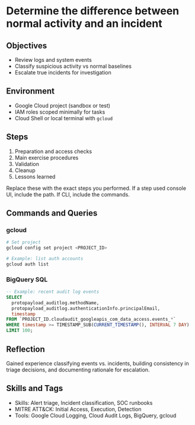 # Determine the difference between normal activity and an incident

## Objectives
- Review logs and system events
- Classify suspicious activity vs normal baselines
- Escalate true incidents for investigation

## Environment
- Google Cloud project (sandbox or test)
- IAM roles scoped minimally for tasks
- Cloud Shell or local terminal with `gcloud`

## Steps
1. Preparation and access checks
2. Main exercise procedures
3. Validation
4. Cleanup
5. Lessons learned

Replace these with the exact steps you performed. If a step used console UI, include the path. If CLI, include the commands.

## Commands and Queries

### gcloud
```bash
# Set project
gcloud config set project <PROJECT_ID>

# Example: list auth accounts
gcloud auth list
```

### BigQuery SQL
```sql
-- Example: recent audit log events
SELECT
  protopayload_auditlog.methodName,
  protopayload_auditlog.authenticationInfo.principalEmail,
  timestamp
FROM `PROJECT_ID.cloudaudit_googleapis_com_data_access.events_*`
WHERE timestamp >= TIMESTAMP_SUB(CURRENT_TIMESTAMP(), INTERVAL 7 DAY)
LIMIT 100;
```

## Reflection
Gained experience classifying events vs. incidents, building consistency in triage decisions, and documenting rationale for escalation.

## Skills and Tags
- Skills: Alert triage, Incident classification, SOC runbooks
- MITRE ATT&CK: Initial Access, Execution, Detection
- Tools: Google Cloud Logging, Cloud Audit Logs, BigQuery, gcloud
